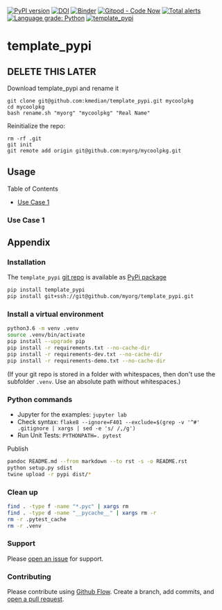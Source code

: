 [![PyPI version](https://badge.fury.io/py/template_pypi.svg)](https://badge.fury.io/py/template_pypi)
[![DOI](https://zenodo.org/badge/DOI/10.5281/zenodo.4284804.svg)](https://doi.org/10.5281/zenodo.4284804)
[![Binder](https://mybinder.org/badge.svg)](https://mybinder.org/v2/gh/myorg/template_pypi/master?urlpath=lab)
[![Gitpod - Code Now](https://img.shields.io/badge/Gitpod-code%20now-blue.svg?longCache=true)](https://gitpod.io#https://github.com/myorg/template_pypi)
[![Total alerts](https://img.shields.io/lgtm/alerts/g/myorg/template_pypi.svg?logo=lgtm&logoWidth=18)](https://lgtm.com/projects/g/myorg/template_pypi/alerts/)
[![Language grade: Python](https://img.shields.io/lgtm/grade/python/g/myorg/template_pypi.svg?logo=lgtm&logoWidth=18)](https://lgtm.com/projects/g/myorg/template_pypi/context:python)
[![template_pypi](https://snyk.io/advisor/python/template_pypi/badge.svg)](https://snyk.io/advisor/python/template_pypi)

# template_pypi

## DELETE THIS LATER 
Download template_pypi and rename it

```
git clone git@github.com:kmedian/template_pypi.git mycoolpkg
cd mycoolpkg
bash rename.sh "myorg" "mycoolpkg" "Real Name"
```

Reinitialize the repo:

```
rm -rf .git
git init
git remote add origin git@github.com:myorg/mycoolpkg.git
```


## Usage

Table of Contents

* [Use Case 1](#use-case-1)


### Use Case 1


## Appendix

### Installation
The `template_pypi` [git repo](http://github.com/myorg/template_pypi) is available as [PyPi package](https://pypi.org/project/template_pypi)

```sh
pip install template_pypi
pip install git+ssh://git@github.com/myorg/template_pypi.git
```

### Install a virtual environment

```sh
python3.6 -m venv .venv
source .venv/bin/activate
pip install --upgrade pip
pip install -r requirements.txt --no-cache-dir
pip install -r requirements-dev.txt --no-cache-dir
pip install -r requirements-demo.txt --no-cache-dir
```

(If your git repo is stored in a folder with whitespaces, then don't use the subfolder `.venv`. Use an absolute path without whitespaces.)

### Python commands

* Jupyter for the examples: `jupyter lab`
* Check syntax: `flake8 --ignore=F401 --exclude=$(grep -v '^#' .gitignore | xargs | sed -e 's/ /,/g')`
* Run Unit Tests: `PYTHONPATH=. pytest`

Publish

```sh
pandoc README.md --from markdown --to rst -s -o README.rst
python setup.py sdist 
twine upload -r pypi dist/*
```

### Clean up 

```sh
find . -type f -name "*.pyc" | xargs rm
find . -type d -name "__pycache__" | xargs rm -r
rm -r .pytest_cache
rm -r .venv
```


### Support
Please [open an issue](https://github.com/myorg/template_pypi/issues/new) for support.


### Contributing
Please contribute using [Github Flow](https://guides.github.com/introduction/flow/). Create a branch, add commits, and [open a pull request](https://github.com/myorg/template_pypi/compare/).
